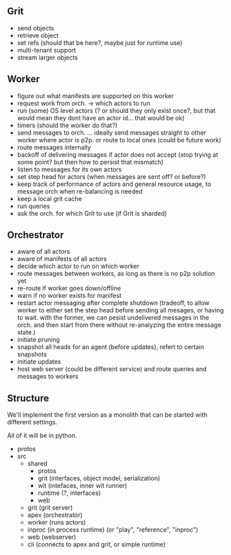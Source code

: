 
## Grit

 - send objects
 - retrieve object
 - set refs (should that be here?, maybe just for runtime use)
 - multi-tenant support
 - stream larger objects


## Worker
 
 - figure out what manifests are supported on this worker
 - request work from orch. -> which actors to run
 - run (some) OS level actors (? or should they only exist once?, but that would mean they dont have an actor id... that would be ok)
 - timers (should the worker do that?)
 - send messages to orch. ... ideally send messages straight to other worker where actor is p2p. or route to local ones (could be future work)
 - route messages internally
 - backoff of delivering messages if actor does not accept (stop trying at some point? but then how to persist that mismatch)
 - listen to messages for its own actors
 - set step head for actors (when messages are sent off? or before?)
 - keep track of performance of actors and general resource usage, to message orch when re-balancing is needed
 - keep a local grit cache
 - run queries
 - ask the orch. for which Grit to use (if Grit is sharded)


## Orchestrator

 - aware of all actors
 - aware of manifests of all actors
 - decide which actor to run on which worker
 - route messages between workers, as long as there is no p2p solution yet
 - re-route if worker goes down/offline
 - warn if no worker exists for manifest
 - restart actor messaging after complete shutdown (tradeoff, to allow worker to either set the step head before sending all mesages, or having to wait. with the former, we can pesist undelivered messages in the orch. and then start from there without re-analyzing the entire message state.)
 - initiate pruning
 - snapshot all heads for an agent (before updates), refert to certain snapshots
 - initiate updates
 - host web server (could be different service) and route queries and messages to workers


## Structure

We'll implement the first version as a monolith that can be started with different settings.

All of it will be in python.

- protos
- src
  - shared
    - protos
    - grit (interfaces, object model, serialization)
    - wit (intefaces, inner wit runner)
    - runtime (?, interfaces)
    - web
  - grit (grit server)
  - apex (orchestrator)
  - worker (runs actors)
  - inproc (in process runtime) (or "play", "reference", "inproc")
  - web (webserver)
  - cli (connects to apex and grit, or simple runtime)

